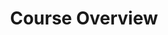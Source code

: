 ---
title: "Course Overview"
linkTitle: "Course Overview"
weight: 1
description: >
  In this video, we'll delve into topics covered in this module, focusing on developing and deploying with LocalStack. In this module, we'll deploy a container application that uses various AWS services, and learn more about LocalStack integrations, IAM Policy Stream, and Cloud Pods that helps improve your local cloud development, testing, and collaborative experience.
length: 02:05
leadimage: overview.png
videoUrl: https://www.youtube.com/embed/XDIat6laW28?si=dHaNCDWnCCZ7eYP8
type: lessons
url: /academy/localstack-deployment/course-overview/
---